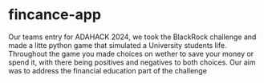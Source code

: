 # fincance-app

Our teams entry for ADAHACK 2024, we took the BlackRock challenge and made a litte python game that simulated a University students life. Throughout the game you made choices on wether to save your money or spend it, with there being positives and negatives to both choices. Our aim was to address the financial education part of the challenge
